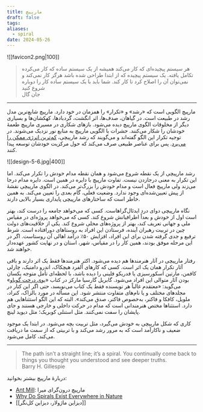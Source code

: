 ```yaml
---
title: مارپیچ
draft: false
tags: 
aliases:
  - spiral
date: 2024-05-26
---
```

![[favicon2.png|100]]

<blockquote class="farsi-blockquote">هر سیستم پیچیده‌ای که کار می‌کند همیشه از یک سیستم ساده که کار می‌کرده تکامل یافته. یک سیستم پیچیده که از ابتدا طراحی شده باشد هرگز کار نمی‌کند و نمی‌توان آن را اصلاح کرد تا کار کند. شما باید با یک سیستم ساده کار را دوباره شروع کنید <footer class="farsi-footer">جان گال</footer></blockquote>

---

مارپیچ الگویی است که «رشد» و «تکرار» را همزمان در خود دارد. مارپیچ شایع‌ترین مدل رشد در طبیعت است. در گیاهان، صدف‌ها، اثر انگشت، گردبادها، کهکشان‌ها و بسیاری دیگر از مخلوقات الگوی مارپیچ دیده می‌شود. بازهای شکاری در مسیری مارپیچ طعمهٔ خودشان را شکار می‌کنند. حشرات با الگویی مارپیچ به منابع نور نزدیک می‌شوند. در توجیه تکرار این الگو گفته‌اند و می‌گویند که رشد مارپیچی، [کم‌ترین انرژی ممکن را می‌برد](https://bluelabyrinths.com/2015/03/19/why-do-spirals-exist-everywhere-in-nature/). پس برای عناصر طبیعی صرف می‌کند که حول مرکزیت خودشان توسعه پیدا کنند. 

![[design-5-6.jpg|400]]

رشد مارپیچی از یک نقطه شروع می‌شود و همان نقطه مدام خودش را تکرار می‌کند. اما این تکرار به معنی درجازدن نیست. تفاوت مارپیچ با دایره در همین است. دایره مدام درجا می‌زند ولی مارپیچ فعال است و مدام خودش را بزرگ‌تر می‌کند. در الگوی مارپیچی نقشهٔ از پیش تعیین‌شده‌ای وجود ندارد. وضعیت فعلی، گام بعدی را تعیین می‌کند. به همین خاطر است که ساختارهای مارپیچی پایداری بسیار بالایی دارند.

نگاه مارپیچی دوای درد ایدئال‌گراهاست. کسی که می‌خواهد جامعه را درست کند، بهتر است اول از خودش و بعداً اطرافیانش شروع کند. کسی که می‌خواهد پروژه‌ای در مقیاس ملی و جهانی تعریف کند، بهتر از پروژه‌های محلی شروع کند. یکی از خلاقیت‌های دولت چین در تربیت رهبران آینده، فرستادن این افراد به روستاهای دورافتاده است. شرط ترفیع و جدی گرفته شدن برای این افراد، افزایش ۵۰٪ درآمد اهالی آن روستاست. اگر در این مرحله موفق بودند، همین کار را در مقیاس، شهر، استان و در نهایت کشور عهده‌دار خواهند شد.

رفتار مارپیچی در آثار هنرمندها هم دیده می‌شود. اکثر هنرمندها فقط یک اثر دارند و باقی آثار تکرار همان یک اثر است. کسی که کارهای آلفرد هیچکاک، اندرو دامنیک، چارلی کافمن، مارتین اسکورسیزی یا فدریکو فلینی را دیده باشد، با لحظه‌ای تأمل متوجه یکسان بودن آثار متوالی این افراد می‌شود. گابریل گارسیا مارکز در کتاب «[بوی درخت گویاو](https://nashremarkaz.com/book/The-fragrance-of-guava/%D8%A8%D9%88%DB%8C-%D8%AF%D8%B1%D8%AE%D8%AA-%DA%AF%D9%88%DB%8C%D8%A7%D9%88)» می‌گوید: «معتقدم غالباً هر نویسنده فقط یک کتاب می‌نویسد، حتی اگر این کتار در مجلدهای مختلف و یا نام‌های متفاوت منتشر شود. این مسأله در مورد بالزاک، کنراد، ملویل، کافکا و فاکنر، به‌خصوص فاکنر، صدق می‌کند». البته که این الگو استثناهایی هم دارد. استثناها مختص هنرمندانی است که مدام در حرکت داخلی و خارجی هستند و جای پایشان را سفت نمی‌کنند. مثل استنلی کوبریک؛ مثل دیوید لینچ.

کاری که شکل مارپیچی به خودش می‌گیرد، مثل تربیت بچه می‌شود. در ابتدا یک موجود ضعیف و ناکارآمد است که به مرور رشد می‌کند و با تربیتی که از سمت ما دریافت می‌کند، کامل می‌شود.

---


<blockquote class="english-blockquote">The path isn’t a straight line; it’s a spiral. You continually come back to things you thought you understood and see deeper truths.<footer class="english-footer">‌Barry H. Gillespie</footer></blockquote>


دربارهٔ مارپیچ بیشتر بخوانید:

- [Ant Mill](https://en.wikipedia.org/wiki/Ant_mill): مارپیچ درون‌گرای میرا
- [Why Do Spirals Exist Everywhere in Nature](https://www.samwoolfe.com/2014/05/spirals-everywhere.html)
- [[دیزاین ماژولار، دیزاین کل‌نگر]]